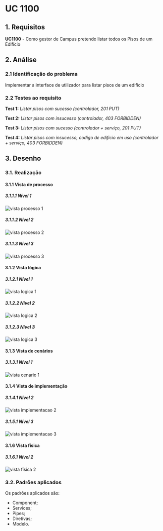 # UC 1100

## 1. Requisitos

**UC1100** - Como gestor de Campus pretendo listar todos os Pisos de um Edifício

## 2. Análise

### 2.1 Identificação do problema

Implementar a interface de utilizador para listar pisos de um edificio

### 2.2 Testes ao requisito

**Test 1:** *Listar pisos com sucesso (controlador, 201 PUT)*

**Test 2:** *Listar pisos com insucesso (controlador, 403 FORBIDDEN)*

**Test 3:** *Listar pisos com sucesso (controlador + serviço, 201 PUT)*

**Test 4:** *Listar pisos com insucesso, codigo de edificio em uso (controlador + serviço, 403 FORBIDDEN)*

## 3. Desenho

### 3.1. Realização

#### 3.1.1 Vista de processo

##### 3.1.1.1 Nível 1

![vista processo 1](../UC1100/Nivel%201/vp1.svg "Vista processo - nível 1")

##### 3.1.1.2 Nível 2

![vista processo 2](../UC1100/Nivel%202/vp2.svg "Vista processo - nível 2")

##### 3.1.1.3 Nível 3

![vista processo 3](../UC1100/Nivel%203/vp3.svg "Vista processo - nível 3")

#### 3.1.2 Vista lógica

##### 3.1.2.1 Nível 1

![vista logica 1](/docs/logical_view/sprint2/level1/vl1.svg "Vista lógica - nível 1")

##### 3.1.2.2 Nível 2

![vista logica 2](/docs/logical_view/sprint2/level2/vl2.svg "Vista lógica - nível 2")

##### 3.1.2.3 Nível 3

![vista logica 3](/docs/logical_view/sprint2/level3/vl3.svg "Vista lógica - nível 3")

#### 3.1.3 Vista de cenários

##### 3.1.3.1 Nível 1

![vista cenario 1](/docs/scenario_view/level1/sv1.svg "Vista cenário - nível 1")

#### 3.1.4 Vista de implementação

##### 3.1.4.1 Nível 2

![vista implementacao 2](/docs/implementation_view/iv2.svg "Vista implementação - nível 2")

##### 3.1.5.1 Nível 3

![vista implementacao 3](/docs/implementation_view/sprint2/iv3.svg "Vista implementação - nível 3")

#### 3.1.6 Vista física

##### 3.1.6.1 Nível 2

![vista física 2](/docs/physical_view/level2/sprint2/vf2.svg "Vista física - nível 2")

### 3.2. Padrões aplicados

Os padrões aplicados são:

- Component;
- Services;
- Pipes;
- Diretivas;
- Modelo.
